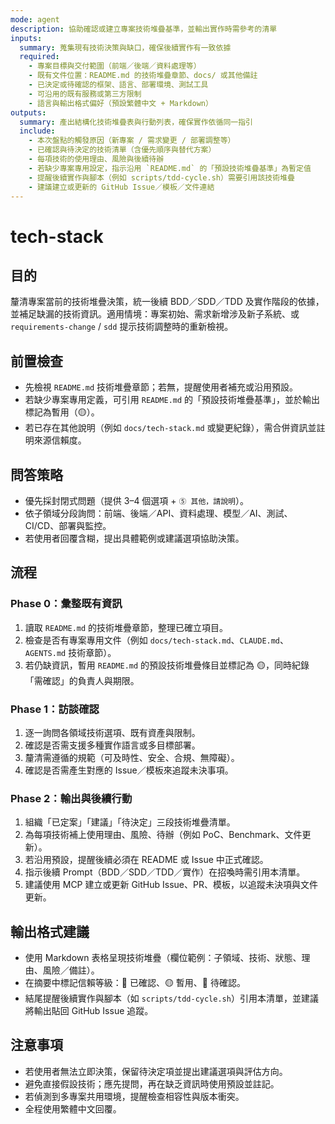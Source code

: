 ```yaml
---
mode: agent
description: 協助確認或建立專案技術堆疊基準，並輸出實作時需參考的清單
inputs:
  summary: 蒐集現有技術決策與缺口，確保後續實作有一致依據
  required:
    - 專案目標與交付範圍（前端／後端／資料處理等）
    - 既有文件位置：README.md 的技術堆疊章節、docs/ 或其他備註
    - 已決定或待確認的框架、語言、部署環境、測試工具
    - 可沿用的既有服務或第三方限制
    - 語言與輸出格式偏好（預設繁體中文 + Markdown）
outputs:
  summary: 產出結構化技術堆疊表與行動列表，確保實作依循同一指引
  include:
    - 本次盤點的觸發原因（新專案 / 需求變更 / 部署調整等）
    - 已確認與待決定的技術清單（含優先順序與替代方案）
    - 每項技術的使用理由、風險與後續待辦
    - 若缺少專案專用設定，指示沿用 `README.md` 的「預設技術堆疊基準」為暫定值
    - 提醒後續實作與腳本（例如 scripts/tdd-cycle.sh）需要引用該技術堆疊
    - 建議建立或更新的 GitHub Issue／模板／文件連結
---
```


# tech-stack

## 目的

釐清專案當前的技術堆疊決策，統一後續 BDD／SDD／TDD 及實作階段的依據，並補足缺漏的技術資訊。適用情境：專案初始、需求新增涉及新子系統、或 `requirements-change` / `sdd` 提示技術調整時的重新檢視。

## 前置檢查

- 先檢視 `README.md` 技術堆疊章節；若無，提醒使用者補充或沿用預設。
- 若缺少專案專用定義，可引用 `README.md` 的「預設技術堆疊基準」，並於輸出標記為暫用（🟡）。
- 若已存在其他說明（例如 `docs/tech-stack.md` 或變更紀錄），需合併資訊並註明來源信賴度。

## 問答策略

- 優先採封閉式問題（提供 3–4 個選項 + `⑤ 其他，請說明`）。
- 依子領域分段詢問：前端、後端／API、資料處理、模型／AI、測試、CI/CD、部署與監控。
- 若使用者回覆含糊，提出具體範例或建議選項協助決策。

## 流程

### Phase 0：彙整既有資訊
1. 讀取 `README.md` 的技術堆疊章節，整理已確立項目。
2. 檢查是否有專案專用文件（例如 `docs/tech-stack.md`、`CLAUDE.md`、`AGENTS.md` 技術章節）。
3. 若仍缺資訊，暫用 `README.md` 的預設技術堆疊條目並標記為 🟡，同時紀錄「需確認」的負責人與期限。

### Phase 1：訪談確認
1. 逐一詢問各領域技術選項、既有資產與限制。
2. 確認是否需支援多種實作語言或多目標部署。
3. 釐清需遵循的規範（可及時性、安全、合規、無障礙）。
4. 確認是否需產生對應的 Issue／模板來追蹤未決事項。

### Phase 2：輸出與後續行動
1. 組織「已定案」「建議」「待決定」三段技術堆疊清單。
2. 為每項技術補上使用理由、風險、待辦（例如 PoC、Benchmark、文件更新）。
3. 若沿用預設，提醒後續必須在 README 或 Issue 中正式確認。
4. 指示後續 Prompt（BDD／SDD／TDD／實作）在招喚時需引用本清單。
5. 建議使用 MCP 建立或更新 GitHub Issue、PR、模板，以追蹤未決項與文件更新。

## 輸出格式建議

- 使用 Markdown 表格呈現技術堆疊（欄位範例：子領域、技術、狀態、理由、風險／備註）。
- 在摘要中標記信賴等級：🔵 已確認、🟡 暫用、🔴 待確認。
- 結尾提醒後續實作與腳本（如 `scripts/tdd-cycle.sh`）引用本清單，並建議將輸出貼回 GitHub Issue 追蹤。

## 注意事項

- 若使用者無法立即決策，保留待決定項並提出建議選項與評估方向。
- 避免直接假設技術；應先提問，再在缺乏資訊時使用預設並註記。
- 若偵測到多專案共用環境，提醒檢查相容性與版本衝突。
- 全程使用繁體中文回覆。
